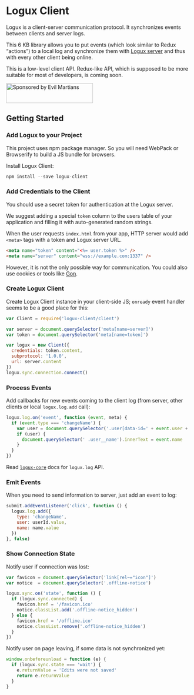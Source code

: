 # Logux Client

Logux is a client-server communication protocol. It synchronizes events
between clients and server logs.

This 6 KB library allows you to put events (which look similar to Redux “actions”)
to a local log and synchronize them with [Logux server] and thus with every
other client being online.

This is a low-level client API. Redux-like API, which is supposed to be more suitable
for most of developers, is coming soon.

[Logux server]: https://github.com/logux/logux-server

<a href="https://evilmartians.com/?utm_source=logux-client">
  <img src="https://evilmartians.com/badges/sponsored-by-evil-martians.svg"
       alt="Sponsored by Evil Martians" width="236" height="54">
</a>


## Getting Started

### Add Logux to your Project

This project uses npm package manager. So you will need WebPack or Browserify
to build a JS bundle for browsers.

Install Logux Client:

```js
npm install --save logux-client
```


### Add Credentials to the Client

You should use a secret token for authentication at the Logux server.

We suggest adding a special `token` column to the users table of your
application and filling it with auto-generated random strings.

When the user requests `index.html` from your app, HTTP server would add
`<meta>` tags with a token and Logux server URL.

```html
<meta name="token" content="<%= user.token %>" />
<meta name="server" content="wss://example.com:1337" />
```

However, it is not the only possible way for communication.
You could also use cookies or tools like [Gon].

[Gon]: https://github.com/gazay/gon


### Create Logux Client

Create Logux Client instance in your client-side JS;
`onready` event handler seems to be a good place for this:

```js
var Client = require('logux-client/client')

var server = document.querySelector('meta[name=server]')
var token = document.querySelector('meta[name=token]')

var logux = new Client({
  credentials: token.content,
  subprotocol: '1.0.0',
  url: server.content
})
logux.sync.connection.connect()
```


### Process Events

Add callbacks for new events coming to the client log
(from server, other clients or local `logux.log.add` call):

```js
logux.log.on('event', function (event, meta) {
  if (event.type === 'changeName') {
    var user = document.querySelector('.user[data-id=' + event.user + ']')
    if (user) {
      document.querySelector(' .user__name').innerText = event.name
    }
  }
})
```

Read [`logux-core`] docs for `logux.log` API.

[`logux-core`]: https://github.com/logux/logux-core


### Emit Events

When you need to send information to server, just add an event to log:

```js
submit.addEventListener('click', function () {
  logux.log.add({
    type: 'changeName',
    user: userId.value,
    name: name.value
  })
}, false)
```


### Show Connection State

Notify user if connection was lost:

```js
var favicon = document.querySelector('link[rel~="icon"]')
var notice  = document.querySelector('.offline-notice')

logux.sync.on('state', function () {
  if (logux.sync.connected) {
    favicon.href = '/favicon.ico'
    notice.classList.add('.offline-notice_hidden')
  } else {
    favicon.href = '/offline.ico'
    notice.classList.remove('.offline-notice_hidden')
  }
})
```

Notify user on page leaving, if some data is not synchronized yet:

```js
window.onbeforeunload = function (e) {
  if (logux.sync.state === 'wait') {
    e.returnValue = 'Edits were not saved'
    return e.returnValue
  }
}
```
